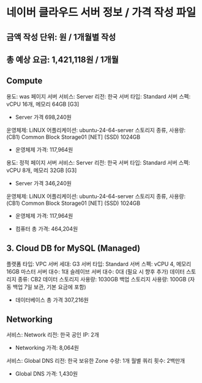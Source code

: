 # 네이버 클라우드 서버 정보 / 가격 작성 파일
## 금액 작성 단위: 원 / 1개월별 작성
## 총 예상 요금: 1,421,118원 / 1개월
## Compute
용도: was 페이지 서버
서비스: Server
리전: 한국
서버 타입: Standard
서버 스펙: vCPU 16개, 메모리 64GB [G3]
 - Server 가격 698,240원

운영체제: LiNUX
어플리케이션: ubuntu-24-64-server
스토리지 종류, 사용량: (CB1) Common Block Storage01 [NET] (SSD) 1024GB
 - 운영체제 가격: 117,964원

용도: 정적 페이지 서버
서비스: Server
리전: 한국
서버 타입: Standard
서버 스펙: vCPU 8개, 메모리 32GB [G3]
 - Server 가격 346,240원

운영체제: LiNUX
어플리케이션: ubuntu-24-64-server
스토리지 종류, 사용량: (CB1) Common Block Storage01 [NET] (SSD) 1024GB
 - 운영체제 가격: 117,964원

 - 컴퓨터 총 가격: 464,204원
 
## 3. Cloud DB for MySQL (Managed)

플랫폼 타입: VPC
서버 세대: G3
서버 타입: Standard
서버 스펙: vCPU 4, 메모리 16GB
마스터 서버 대수: 1대
슬레이브 서버 대수: 0대 (필요 시 향후 추가)
데이터 스토리지 종류: CB2
데이터 스토리지 사용량: 1030GB
백업 스토리지 사용량: 100GB (자동 백업 7일 보관, 기본 요금에 포함)
 - 데이터베이스 총 가격 307,216원

## Networking
서비스: Network
리전: 한국
공인 IP: 2개
 - Networking 가격: 8,064원

서비스: Global DNS
리전: 한국
보유한 Zone 수량: 1개
월별 쿼리 횟수: 2백만개
 - Global DNS 가격: 1,430원
